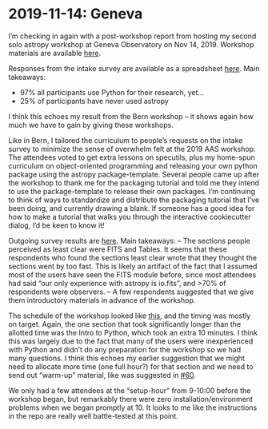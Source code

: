 # 2019-11-14: Geneva

I’m checking in again with a post-workshop report from hosting my second solo astropy workshop at Geneva Observatory on Nov 14, 2019. Workshop materials are available [here](https://github.com/bmorris3/astropy-workshop-geneva-2019).

Responses from the intake survey are available as a spreadsheet [here](https://docs.google.com/spreadsheets/d/1VWNwhc3yOOgwAXKaWcCw9sipzS6OxlebzAH0A0Vaz_8/edit?usp=sharing). Main takeaways: 
* 97% all participants use Python for their research, yet...
* 25% of participants have never used astropy

I think this echoes my result from the Bern workshop – it shows again how much we have to gain by giving these workshops. 

Like in Bern, I tailored the curriculum to people’s requests on the intake survey to minimize the sense of overwhelm felt at the 2019 AAS workshop. The attendees voted to get extra lessons on specutils, plus my home-spun curriculum on object-oriented programming and releasing your own python package using the astropy package-template. Several people came up after the workshop to thank me for the packaging tutorial and told me they intend to use the package-template to release their own packages. I’m continuing to think of ways to standardize and distribute the packaging tutorial that I’ve been doing, and currently drawing a blank. If someone has a good idea for how to make a tutorial that walks you through the interactive cookiecutter dialog, I’d be keen to know it!

Outgoing survey results are [here](https://docs.google.com/spreadsheets/d/1BWH7ZskjuXPiTW9qXIoMw94na-uxUTkdg9Z-3MGD8KI/edit?usp=sharing). Main takeaways: 
– The sections people perceived as least clear were FITS and Tables. It seems that these respondents who found the sections least clear wrote that they thought the sections went by too fast. This is likely an artifact of the fact that I assumed most of the users have seen the FITS module before, since most attendees had said “our only experience with astropy is io.fits”, and >70% of respondents were observers.
– A few respondents suggested that we give them introductory materials in advance of the workshop. 

The schedule of the workshop looked like [this](https://github.com/bmorris3/astropy-workshop-geneva-2019#schedule), and the timing was mostly on target. Again, the one section that took significantly longer than the allotted time was the Intro to Python, which took an extra 10 minutes. I think this was largely due to the fact that many of the users were inexperienced with Python and didn’t do any preparation for the workshop so we had many questions. I think this echoes my earlier suggestion that we might need to allocate more time (one full hour?) for that section and we need to send out “warm-up” material, like was suggested in [#60](https://github.com/astropy/astropy-workshop/issues/60). 

We only had a few attendees at the “setup-hour” from 9-10:00 before the workshop began, but remarkably there were zero installation/environment problems when we began promptly at 10. It looks to me like the instructions in the repo are really well battle-tested at this point.
